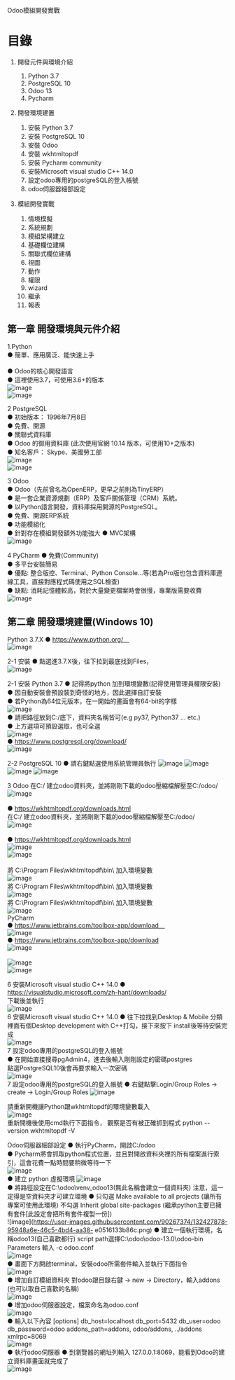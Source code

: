 Odoo模組開發實戰
# 目錄
 1.	開發元件與環境介紹
    1.	Python 3.7
    2.	PostgreSQL 10 
    3.	Odoo 13
    4.	Pycharm
 2.	開發環境建置
    1.	安裝 Python 3.7
    2.	安裝 PostgreSQL 10
    3.	安裝 Odoo
    4.	安裝 wkhtmltopdf
    5.	安裝 Pycharm community
    6.	安裝Microsoft visual studio C++ 14.0
    7.	設定odoo專用的postgreSQL的登入帳號
    8.	odoo伺服器細部設定
 
 3. 模組開發實戰
    1.	情境模擬
    2.	系統規劃
    3.	模組架構建立
    4.	基礎欄位建構
    5.	關聯式欄位建構
    6.	視圖
    7.	動作
    8.	權限
    9.	wizard
    10.	繼承
    11.	報表

## 第一章 開發環境與元件介紹
1.Python
    <br/>
    ●	簡單、應用廣泛、能快速上手      
    <br/>
    ● Odoo的核心開發語言
    <br/>
    ● 這裡使用3.7，可使用3.6+的版本 
    <br/>
    ![image](https://user-images.githubusercontent.com/90267374/132378090-e3dbfa23-8aea-4676-9cb6-f9e2156c0760.png) 
    <br/>
    ![image](https://user-images.githubusercontent.com/90267374/132426077-eaf595a3-df2b-4b49-a257-7c3aee82adba.png)

    
2 PostgreSQL
    <br/>
    ●	初始版本： 1996年7月8日
    <br/>
    ●	免費、開源
    <br/>
    ●	關聯式資料庫
    <br/>
    ●	Odoo 的御用資料庫 (此次使用官網 10.14 版本，可使用10+之版本)
    <br/>
    ●	知名客戶： Skype、美國勞工部
    <br/>
    ![image](https://user-images.githubusercontent.com/90267374/132426179-ecd5676e-4a62-4356-9a9a-5796ccb3f0ee.png)
    <br/>
    ![image](https://user-images.githubusercontent.com/90267374/132426244-031b78ba-b483-48b6-a801-c4c491389893.png)

 
3 Odoo
    <br/>
    ●	Odoo（先前曾名為OpenERP，更早之前則為TinyERP）
    <br/>
    ●	是一套企業資源規劃（ERP）及客戶關係管理（CRM）系統。
    <br/>
    ●	以Python語言開發，資料庫採用開源的PostgreSQL。
    <br/>
    ●	免費、開源ERP系統
    <br/>
    ●	功能模組化
     <br/>
    ●	針對存在模組開發額外功能強大
    ●	MVC架構
    <br/>
    ![image](https://user-images.githubusercontent.com/90267374/132426322-355c1607-67e3-49ee-91d4-b295d6907eef.png)

4 PyCharm
    ●	免費(Community)
    <br/>
    ●	多平台安裝簡易
    <br/>
    ●	優點: 整合版控、Terminal、Python Console...等(若為Pro版也包含資料庫連線工具，直接對應程式碼使用之SQL檢查)
    <br/>
    ●	缺點: 消耗記憶體較高，對於大量變更檔案時會很慢，專業版需要收費
    <br/>
    ![image](https://user-images.githubusercontent.com/90267374/132426356-6a4cff07-1e81-4ea3-9b3e-17f5fcb4ea82.png) 

 
## 第二章 開發環境建置(Windows 10)
Python 3.7.X
    ●	https://www.python.org/ 
    <br/>
    ![image](https://user-images.githubusercontent.com/90267374/132426467-749bb1f1-eee0-442c-988f-bf36cbf8b4d5.png)

2-1 安裝
    ●	點選進3.7.X後，往下拉到最底找到Files，
    <br/>
    ![image](https://user-images.githubusercontent.com/90267374/132426549-00ff245d-a2d1-4a7b-8a0b-3997774523ba.png)

2-1 安裝 Python 3.7
    ●	記得將python 加到環境變數(記得使用管理員權限安裝)
    <br/>
    ●	因自動安裝會預設裝到奇怪的地方，因此選擇自訂安裝
    <br/>
    ●	若Python為64位元版本，在一開始的畫面會有64-bit的字樣
    <br/>
    ![image](https://user-images.githubusercontent.com/90267374/132426628-3cf4c4e3-26b5-4d23-b8eb-0612b419fe66.png)
    <br/>
    ●	請把路徑放到C:/底下，資料夾名稱皆可(e.g py37, Python37 … etc.)
    <br/>
    ●	上方選項可預設選取，也可全選
    <br/>
    ![image](https://user-images.githubusercontent.com/90267374/132426667-eb9de1ad-67a9-4c37-abc4-598d621c47de.png)
    <br/>
    ●	https://www.postgresql.org/download/
     <br/>
    ![image](https://user-images.githubusercontent.com/90267374/132426957-580aca85-9cbe-4a2b-a6cb-9ee8c333f729.png) 


2-2 PostgreSQL 10
    ●	請右鍵點選使用系統管理員執行
    ![image](https://user-images.githubusercontent.com/90267374/132427073-46cec859-0ec1-4d35-9199-7ca8e56b09f7.png)
    ![image](https://user-images.githubusercontent.com/90267374/132427084-5640f10b-451f-4bbe-bd4d-4e439438b4cf.png)
    ![image](https://user-images.githubusercontent.com/90267374/132427104-610ccf24-9cae-4854-9c62-a7931259c91b.png)
    ![image](https://user-images.githubusercontent.com/90267374/132427119-ede4ee89-4913-41fb-a5d7-4d960f69e7f3.png)
 
3 Odoo
    在C:/ 建立odoo資料夾，並將剛剛下載的odoo壓縮檔解壓至C:/odoo/ 
    <br/>
    ![image](https://user-images.githubusercontent.com/90267374/132427152-91274c96-899b-4366-86a0-c8f22c3face0.png)        
    <br/>
    ●	https://wkhtmltopdf.org/downloads.html    
    在C:/ 建立odoo資料夾，並將剛剛下載的odoo壓縮檔解壓至C:/odoo/
    <br/>
    ![image](https://user-images.githubusercontent.com/90267374/132427203-d2fd90d5-f8f4-409b-b6c4-0ddd56b86d90.png)    
    <br/>
    ●	https://wkhtmltopdf.org/downloads.html
    <br/>
    ![image](https://user-images.githubusercontent.com/90267374/132427251-abc7c62c-9c0f-42dc-978a-3bfc9434a2aa.png)
    <br/>
    ![image](https://user-images.githubusercontent.com/90267374/132427285-0df4e88c-bb66-492f-beff-ed107ec7a0cb.png)    
    <br/>
    將 C:\Program Files\wkhtmltopdf\bin\ 加入環境變數
    <br/>
    ![image](https://user-images.githubusercontent.com/90267374/132427311-b0c2182e-c20b-4b32-b46b-a38c3896c86e.png)
    <br/>
    將 C:\Program Files\wkhtmltopdf\bin\ 加入環境變數
    <br/>
    ![image](https://user-images.githubusercontent.com/90267374/132427339-c2e17b6b-085f-44e3-8c1b-507068819f30.png)
    <br/>
    將 C:\Program Files\wkhtmltopdf\bin\ 加入環境變數
    <br/>
    ![image](https://user-images.githubusercontent.com/90267374/132427353-3dace1b7-bb94-4136-810b-b252a6ab8b12.png)
    <br/>
 PyCharm
    <br/>
    ●	https://www.jetbrains.com/toolbox-app/download 
    <br/>
    ![image](https://user-images.githubusercontent.com/90267374/132427412-1c290372-2b82-4312-8a3f-231d9a9f1f28.png)
    <br/>
    ●	https://www.jetbrains.com/toolbox-app/download
    <br/>
    ![image](https://user-images.githubusercontent.com/90267374/132427432-b70185a2-f004-4f50-8e8a-e51492d17a85.png)    
    <br/>
    ![image](https://user-images.githubusercontent.com/90267374/132427462-8080fa3c-0f0c-434c-85a4-7ded3828b528.png)
    <br/>
    ![image](https://user-images.githubusercontent.com/90267374/132427481-015af1a1-1887-4820-9bb1-b0ae3e6b9c37.png)
 
6 安裝Microsoft visual studio C++ 14.0
    ●	https://visualstudio.microsoft.com/zh-hant/downloads/
    <br/>
    下載後並執行
    <br/>
    ![image](https://user-images.githubusercontent.com/90267374/132427502-4a4f4051-e732-46d0-bdc0-33e407ee95ec.png)
    <br/>
    6 安裝Microsoft visual studio C++ 14.0
    ● 往下拉找到Desktop & Mobile 分類裡面有個Desktop development with C++打勾，接下來按下 install後等待安裝完成
    <br/>
    ![image](https://user-images.githubusercontent.com/90267374/132427537-6d26ca3a-ac6d-4d3e-b750-f56e3e0281d6.png)
    <br/>
    7 設定odoo專用的postgreSQL的登入帳號
    <br/>
    ● 在開始直接搜尋pgAdmin4，進去後輸入剛剛設定的密碼postgres
    <br/>
      點選PostgreSQL10後會再要求輸入一次密碼
    <br/>
    ![image](https://user-images.githubusercontent.com/90267374/132427567-d15ec86b-ad3f-4411-bced-50c4ab5d858b.png)
    <br/>
    7 設定odoo專用的postgreSQL的登入帳號
    ●	右鍵點擊Login/Group Roles -> create -> Login/Group Roles
      ![image](https://user-images.githubusercontent.com/90267374/132427707-43133b25-753c-462d-aaa9-60826ee8b961.png)

請重新開機讓Python跟wkhtmltopdf的環境變數載入
    <br/>
    ![image](https://user-images.githubusercontent.com/90267374/132427730-2423a8fe-26a5-4996-9ec9-a4bd00a101ee.png)
    <br/>
重新開機後使用cmd執行下面指令，
觀察是否有被正確抓到程式 python --version wkhtmltopdf -V

 Odoo伺服器細部設定
     ●	執行PyCharm，開啟C:/odoo
     <br/>
     ●	Pycharm將會抓取python程式位置，並且對開啟資料夾裡的所有檔案進行索引，這會花費一點時間要稍微等待一下
     <br/>
     ![image](https://user-images.githubusercontent.com/90267374/132427820-688c1e9b-f599-441f-92a0-f8309cedd3f0.png)
     <br/>
     ●	建立 python 虛擬環境
     ![image](https://user-images.githubusercontent.com/90267374/132427846-189eceb9-9801-4752-be58-7e4462091983.png)
     <br/>
     ●	將路徑設定在C:\odoo\venv_odoo13(無此名稱會建立一個資料夾) 注意，這一定得是空資料夾才可建立環境
     ●	只勾選 Make available to all projects (讓所有專案可使用此環境) 不勾選 Inherit global site-packages 
     (繼承python主要已擁有套件[此設定會把所有套件複製一份])
     <br/>
     ![image](https://user-images.githubusercontent.com/90267374/132427878-95948a6e-46c5-4bd4-aa38-   e0516133b86c.png) 
  ●	建立一個執行環境，名稱odoo13(自己喜歡都行) script path選擇C:\odoo\odoo-13.0\odoo-bin
      Parameters 輸入 -c odoo.conf
      <br/>
      ![image](https://user-images.githubusercontent.com/90267374/132427935-0663b81c-e3fe-4393-96d8-a3ee8b43d0ef.png)
      <br/>
  ●	畫面下方開啟terminal，安裝odoo所需套件輸入並執行下面指令
    <br/>
    ![image](https://user-images.githubusercontent.com/90267374/132427991-26dd53bf-807d-433f-8c79-5832ec4fd4b2.png)
    <br/>
  ●	增加自訂模組資料夾
    對odoo跟目錄右鍵 -> new -> Directory，輸入addons (也可以取自己喜歡的名稱)
    <br/>
    ![image](https://user-images.githubusercontent.com/90267374/132428035-310db03d-a897-442f-bbc7-16a415737409.png)
    <br/>
  ●	增加odoo伺服器設定，檔案命名為odoo.conf
    <br/>
    ![image](https://user-images.githubusercontent.com/90267374/132428064-6fa23606-4bc7-44d8-baa9-cb0c464aac83.png)
    <br/>
  ●	輸入以下內容
      [options] 
      db_host=localhost 
      db_port=5432 
      db_user=odoo 
      db_password=odoo
      addons_path=addons, odoo/addons, ../addons xmlrpc=8069
      <br/>
      ![image](https://user-images.githubusercontent.com/90267374/132428108-3ffedc20-9e13-4ddf-8c29-f93eab6a3a6d.png)
      <br/>
  ●	執行odoo伺服器
  ●	到瀏覽器的網址列輸入 127.0.0.1:8069，能看到Odoo的建立資料庫畫面就完成了
  <br/>
  ![image](https://user-images.githubusercontent.com/90267374/132428120-dc8d8f3b-cbb2-4553-b7bc-7e6241788bb3.png)

 
